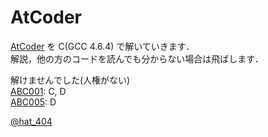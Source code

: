 AtCoder
=
[AtCoder][2] を C(GCC 4.6.4) で解いていきます．  
解説，他の方のコードを読んでも分からない場合は飛ばします．

解けませんでした(人権がない)  
[ABC001][3]: C, D  
[ABC005][4]: D


[@hat_404][1]

[1]: https://twitter.com/hat_404 "@hat_404"
[2]: http://atcoder.jp/ "AtCoder"
[3]: http://abc001.contest.atcoder.jp/ "AtCoder Beginner Contest #001"
[4]: http://abc005.contest.atcoder.jp/ "AtCoder Beginner Contest #050"
